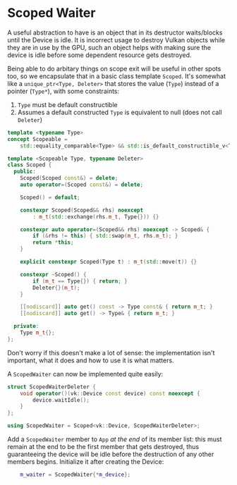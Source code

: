 # Scoped Waiter

A useful abstraction to have is an object that in its destructor waits/blocks until the Device is idle. It is incorrect usage to destroy Vulkan objects while they are in use by the GPU, such an object helps with making sure the device is idle before some dependent resource gets destroyed.

Being able to do arbitary things on scope exit will be useful in other spots too, so we encapsulate that in a basic class template `Scoped`. It's somewhat like a `unique_ptr<Type, Deleter>` that stores the value (`Type`) instead of a pointer (`Type*`), with some constraints:

1. `Type` must be default constructible
1. Assumes a default constructed `Type` is equivalent to null (does not call `Deleter`)

```cpp
template <typename Type>
concept Scopeable =
	std::equality_comparable<Type> && std::is_default_constructible_v<Type>;

template <Scopeable Type, typename Deleter>
class Scoped {
  public:
	Scoped(Scoped const&) = delete;
	auto operator=(Scoped const&) = delete;

	Scoped() = default;

	constexpr Scoped(Scoped&& rhs) noexcept
		: m_t(std::exchange(rhs.m_t, Type{})) {}

	constexpr auto operator=(Scoped&& rhs) noexcept -> Scoped& {
		if (&rhs != this) { std::swap(m_t, rhs.m_t); }
		return *this;
	}

	explicit constexpr Scoped(Type t) : m_t(std::move(t)) {}

	constexpr ~Scoped() {
		if (m_t == Type{}) { return; }
		Deleter{}(m_t);
	}

	[[nodiscard]] auto get() const -> Type const& { return m_t; }
	[[nodiscard]] auto get() -> Type& { return m_t; }

  private:
	Type m_t{};
};
```

Don't worry if this doesn't make a lot of sense: the implementation isn't important, what it does and how to use it is what matters.

A `ScopedWaiter` can now be implemented quite easily:

```cpp
struct ScopedWaiterDeleter {
	void operator()(vk::Device const device) const noexcept {
		device.waitIdle();
	}
};

using ScopedWaiter = Scoped<vk::Device, ScopedWaiterDeleter>;
```

Add a `ScopedWaiter` member to `App` _at the end_ of its member list: this must remain at the end to be the first member that gets destroyed, thus guaranteeing the device will be idle before the destruction of any other members begins. Initialize it after creating the Device:

```cpp
	m_waiter = ScopedWaiter{*m_device};
```
